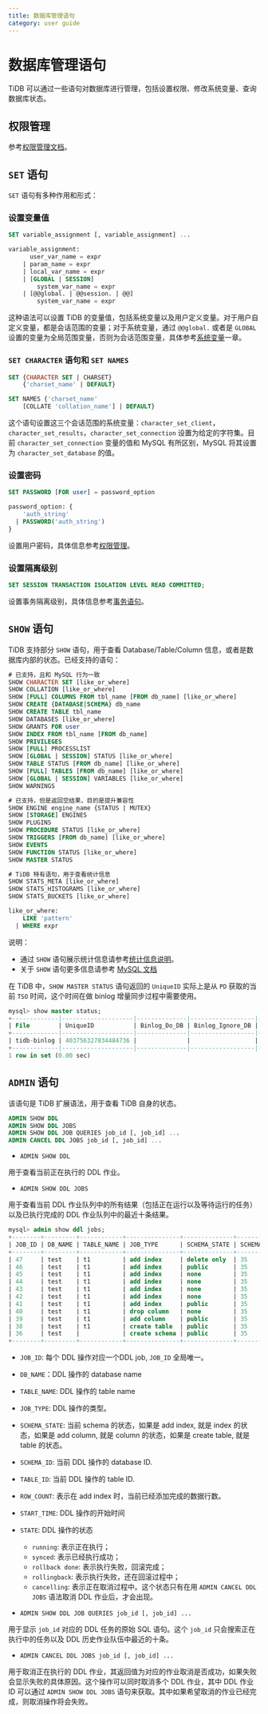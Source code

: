 ```yaml
---
title: 数据库管理语句
category: user guide
---
```


# 数据库管理语句

TiDB 可以通过一些语句对数据库进行管理，包括设置权限、修改系统变量、查询数据库状态。

## 权限管理

参考[权限管理文档](../sql/privilege.md)。

## `SET` 语句

`SET` 语句有多种作用和形式：

### 设置变量值

```sql
SET variable_assignment [, variable_assignment] ...

variable_assignment:
      user_var_name = expr
    | param_name = expr
    | local_var_name = expr
    | [GLOBAL | SESSION]
        system_var_name = expr
    | [@@global. | @@session. | @@]
        system_var_name = expr
```

这种语法可以设置 TiDB 的变量值，包括系统变量以及用户定义变量。对于用户自定义变量，都是会话范围的变量；对于系统变量，通过 `@@global.` 或者是 `GLOBAL` 设置的变量为全局范围变量，否则为会话范围变量，具体参考[系统变量](../sql/variable.md)一章。

### `SET CHARACTER` 语句和 `SET NAMES`

```sql
SET {CHARACTER SET | CHARSET}
    {'charset_name' | DEFAULT}

SET NAMES {'charset_name'
    [COLLATE 'collation_name'] | DEFAULT}
```

这个语句设置这三个会话范围的系统变量：`character_set_client`，`character_set_results`，`character_set_connection` 设置为给定的字符集。目前 `character_set_connection` 变量的值和 MySQL 有所区别，MySQL 将其设置为 `character_set_database` 的值。

### 设置密码

```sql
SET PASSWORD [FOR user] = password_option

password_option: {
    'auth_string'
  | PASSWORD('auth_string')
}
```

设置用户密码，具体信息参考[权限管理](../sql/privilege.md)。

### 设置隔离级别

```sql
SET SESSION TRANSACTION ISOLATION LEVEL READ COMMITTED;
```

设置事务隔离级别，具体信息参考[事务语句](../sql/transaction.md#事务隔离级别)。

## `SHOW` 语句

TiDB 支持部分 `SHOW` 语句，用于查看 Database/Table/Column 信息，或者是数据库内部的状态。已经支持的语句：

```sql
# 已支持，且和 MySQL 行为一致
SHOW CHARACTER SET [like_or_where]
SHOW COLLATION [like_or_where]
SHOW [FULL] COLUMNS FROM tbl_name [FROM db_name] [like_or_where]
SHOW CREATE {DATABASE|SCHEMA} db_name
SHOW CREATE TABLE tbl_name
SHOW DATABASES [like_or_where]
SHOW GRANTS FOR user
SHOW INDEX FROM tbl_name [FROM db_name]
SHOW PRIVILEGES
SHOW [FULL] PROCESSLIST
SHOW [GLOBAL | SESSION] STATUS [like_or_where]
SHOW TABLE STATUS [FROM db_name] [like_or_where]
SHOW [FULL] TABLES [FROM db_name] [like_or_where]
SHOW [GLOBAL | SESSION] VARIABLES [like_or_where]
SHOW WARNINGS

# 已支持，但是返回空结果，目的是提升兼容性
SHOW ENGINE engine_name {STATUS | MUTEX}
SHOW [STORAGE] ENGINES
SHOW PLUGINS
SHOW PROCEDURE STATUS [like_or_where]
SHOW TRIGGERS [FROM db_name] [like_or_where]
SHOW EVENTS
SHOW FUNCTION STATUS [like_or_where]
SHOW MASTER STATUS

# TiDB 特有语句，用于查看统计信息
SHOW STATS_META [like_or_where]
SHOW STATS_HISTOGRAMS [like_or_where]
SHOW STATS_BUCKETS [like_or_where]

like_or_where:
    LIKE 'pattern'
  | WHERE expr
```

说明：

* 通过 `SHOW` 语句展示统计信息请参考[统计信息说明](https://github.com/pingcap/docs-cn/blob/master/sql/statistics.md#统计信息的查看)。
* 关于 `SHOW` 语句更多信息请参考 [MySQL 文档](https://dev.mysql.com/doc/refman/5.7/en/show.html)

在 TiDB 中，`SHOW MASTER STATUS` 语句返回的 `UniqueID` 实际上是从 `PD` 获取的当前 `TSO` 时间，这个时间在做 binlog 增量同步过程中需要使用。

```sql
mysql> show master status;
+-------------|--------------------|--------------|------------------|-------------------+
| File        | UniqueID           | Binlog_Do_DB | Binlog_Ignore_DB | Executed_Gtid_Set |
+-------------|--------------------|--------------|------------------|-------------------+
| tidb-binlog | 403756327834484736 |              |                  |                   |
+-------------|--------------------|--------------|------------------|-------------------+
1 row in set (0.00 sec)
```

## `ADMIN` 语句

该语句是 TiDB 扩展语法，用于查看 TiDB 自身的状态。

```sql
ADMIN SHOW DDL
ADMIN SHOW DDL JOBS
ADMIN SHOW DDL JOB QUERIES job_id [, job_id] ...
ADMIN CANCEL DDL JOBS job_id [, job_id] ...
```

* `ADMIN SHOW DDL`

用于查看当前正在执行的 DDL 作业。

* `ADMIN SHOW DDL JOBS`

用于查看当前 DDL 作业队列中的所有结果（包括正在运行以及等待运行的任务）以及已执行完成的 DDL 作业队列中的最近十条结果。

  ```sql
  mysql> admin show ddl jobs;
  +--------+---------+------------+---------------+--------------+-----------+----------+-----------+-----------------------------------+---------------+
  | JOB_ID | DB_NAME | TABLE_NAME | JOB_TYPE      | SCHEMA_STATE | SCHEMA_ID | TABLE_ID | ROW_COUNT | START_TIME                        | STATE         |
  +--------+---------+------------+---------------+--------------+-----------+----------+-----------+-----------------------------------+---------------+
  | 47     | test    | t1         | add index     | delete only  | 35        | 37       | 0         | 2019-01-02 13:34:31.397 +0800 CST | running       |
  | 46     | test    | t1         | add index     | public       | 35        | 37       | 2         | 2019-01-02 13:33:50.989 +0800 CST | synced        |
  | 45     | test    | t1         | add index     | none         | 35        | 37       | 0         | 2019-01-02 13:23:28.814 +0800 CST | rollback done |
  | 44     | test    | t1         | add index     | none         | 35        | 37       | 0         | 2019-01-02 13:22:18.655 +0800 CST | rollback done |
  | 43     | test    | t1         | add index     | none         | 35        | 37       | 0         | 2019-01-02 13:20:20.917 +0800 CST | rollback done |
  | 42     | test    | t1         | add index     | none         | 35        | 37       | 0         | 2019-01-02 13:19:19.756 +0800 CST | rollback done |
  | 41     | test    | t1         | add index     | public       | 35        | 37       | 0         | 2019-01-02 13:16:41.477 +0800 CST | synced        |
  | 40     | test    | t1         | drop column   | none         | 35        | 37       | 0         | 2019-01-02 13:16:15.325 +0800 CST | synced        |
  | 39     | test    | t1         | add column    | public       | 35        | 37       | 0         | 2019-01-02 13:15:45.605 +0800 CST | synced        |
  | 38     | test    | t1         | create table  | public       | 35        | 37       | 0         | 2019-01-02 13:15:31.373 +0800 CST | synced        |
  | 36     | test    |            | create schema | public       | 35        | 0        | 0         | 2019-01-02 13:15:24.269 +0800 CST | synced        |
  +--------+---------+------------+---------------+--------------+-----------+----------+-----------+-----------------------------------+---------------+
  ```
  * `JOB_ID`: 每个 DDL 操作对应一个DDL job, `JOB_ID` 全局唯一。
  * `DB_NAME`：DDL 操作的 database name
  * `TABLE_NAME`: DDL 操作的 table name
  * `JOB_TYPE`: DDL 操作的类型。
  * `SCHEMA_STATE`: 当前 schema 的状态，如果是 add index, 就是 index 的状态，如果是 add column, 就是 column 的状态，如果是 create table, 就是 table 的状态。
  * `SCHEMA_ID`: 当前 DDL 操作的 database ID.
  * `TABLE_ID`: 当前 DDL 操作的 table ID.
  * `ROW_COUNT`: 表示在 add index 时，当前已经添加完成的数据行数。
  * `START_TIME`:  DDL 操作的开始时间
  * `STATE`: DDL 操作的状态
    * `running`: 表示正在执行；
    * `synced`: 表示已经执行成功；
    * `rollback done`: 表示执行失败，回滚完成；
    * `rollingback`: 表示执行失败，还在回滚过程中；
    * `cancelling`: 表示正在取消过程中。这个状态只有在用 `ADMIN CANCEL DDL JOBS` 语法取消 DDL 作业后，才会出现。

* `ADMIN SHOW DDL JOB QUERIES job_id [, job_id] ...`

用于显示 `job_id` 对应的 DDL 任务的原始 SQL 语句。这个 `job_id` 只会搜索正在执行中的任务以及 DDL 历史作业队伍中最近的十条。

* `ADMIN CANCEL DDL JOBS job_id [, job_id] ...`

用于取消正在执行的 DDL 作业，其返回值为对应的作业取消是否成功，如果失败会显示失败的具体原因。这个操作可以同时取消多个 DDL 作业，其中 DDL 作业 ID 可以通过 `ADMIN SHOW DDL JOBS` 语句来获取。其中如果希望取消的作业已经完成，则取消操作将会失败。
